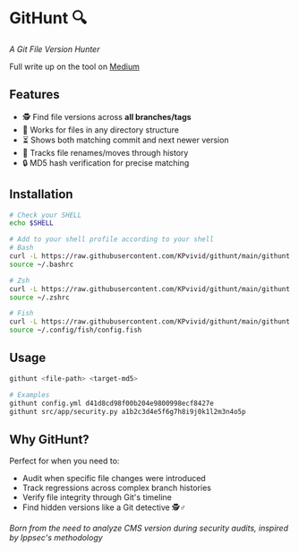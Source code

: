# GitHunt 🔍  
*A Git File Version Hunter*  

Full write up on the tool on [Medium](https://medium.com/@hackerperspective/githunt-a-tool-for-finding-web-application-versions-using-md5-and-github-943cc9143276) 
## Features  
- 🕵️ Find file versions across **all branches/tags**  
- 📂 Works for files in any directory structure  
- ⏳ Shows both matching commit and next newer version  
- 🔄 Tracks file renames/moves through history  
- 🔒 MD5 hash verification for precise matching  


## Installation  
```bash
# Check your SHELL
echo $SHELL

# Add to your shell profile according to your shell
# Bash
curl -L https://raw.githubusercontent.com/KPvivid/githunt/main/githunt.sh >> ~/.bashrc
source ~/.bashrc

# Zsh
curl -L https://raw.githubusercontent.com/KPvivid/githunt/main/githunt.sh >> ~/.zshrc
source ~/.zshrc

# Fish
curl -L https://raw.githubusercontent.com/KPvivid/githunt/main/githunt.sh >> ~/.config/fish/config.fish
source ~/.config/fish/config.fish
```


## Usage  
```bash
githunt <file-path> <target-md5>

# Examples
githunt config.yml d41d8cd98f00b204e9800998ecf8427e
githunt src/app/security.py a1b2c3d4e5f6g7h8i9j0k1l2m3n4o5p
```



## Why GitHunt?  
Perfect for when you need to:  
- Audit when specific file changes were introduced  
- Track regressions across complex branch histories  
- Verify file integrity through Git's timeline  
- Find hidden versions like a Git detective 🕵️♂️  

*Born from the need to analyze CMS version during security audits, inspired by Ippsec's methodology*
